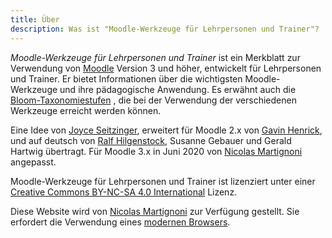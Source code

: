 ```yaml
---
title: Über
description: Was ist "Moodle-Werkzeuge für Lehrpersonen und Trainer"?
---
```


_Moodle-Werkzeuge für Lehrpersonen und Trainer_ ist ein Merkblatt zur Verwendung von [Moodle][moodle] Version 3 und höher, entwickelt für Lehrpersonen und Trainer. Er bietet Informationen über die wichtigsten Moodle-Werkzeuge und ihre pädagogische Anwendung. Es erwähnt auch die [Bloom-Taxonomiestufen][bloom] , die bei der Verwendung der verschiedenen Werkzeuge erreicht werden können.

Eine Idee von [Joyce Seitzinger](https://twitter.com/catspyjamasnz), erweitert für Moodle 2.x von [Gavin Henrick](https://twitter.com/ghenrick), und auf deutsch von [Ralf Hilgenstock](https://twitter.com/ralfh), Susanne Gebauer und Gerald Hartwig übertragt. Für Moodle 3.x in Juni 2020 von [Nicolas Martignoni][nm] angepasst.

Moodle-Werkzeuge für Lehrpersonen und Trainer ist lizenziert unter einer [Creative Commons BY-NC-SA 4.0 International][cc] Lizenz.

Diese Website wird von [Nicolas Martignoni][nm] zur Verfügung gestellt. Sie erfordert die Verwendung eines [modernen Browsers][browser].

 [moodle]: https://moodle.org/
 [bloom]: https://de.wikipedia.org/wiki/Benjamin_Bloom
 [cc]: https://creativecommons.org/licenses/by-nc-sa/4.0/
 [browser]: https://browsehappy.com/
 [nm]: https://blog.martignoni.net/a-propos/
